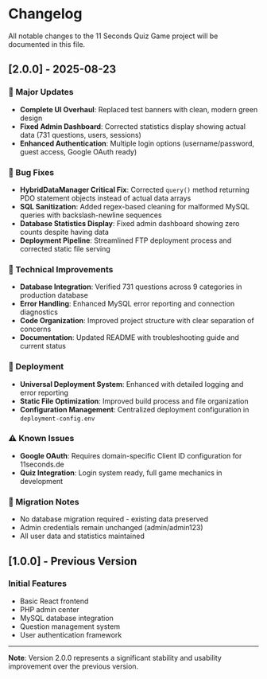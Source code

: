 # Changelog

All notable changes to the 11 Seconds Quiz Game project will be documented in this file.

## [2.0.0] - 2025-08-23

### 🎉 Major Updates

- **Complete UI Overhaul**: Replaced test banners with clean, modern green design
- **Fixed Admin Dashboard**: Corrected statistics display showing actual data (731 questions, users, sessions)
- **Enhanced Authentication**: Multiple login options (username/password, guest access, Google OAuth ready)

### 🐛 Bug Fixes

- **HybridDataManager Critical Fix**: Corrected `query()` method returning PDO statement objects instead of actual data arrays
- **SQL Sanitization**: Added regex-based cleaning for malformed MySQL queries with backslash-newline sequences
- **Database Statistics Display**: Fixed admin dashboard showing zero counts despite having data
- **Deployment Pipeline**: Streamlined FTP deployment process and corrected static file serving

### 🔧 Technical Improvements

- **Database Integration**: Verified 731 questions across 9 categories in production database
- **Error Handling**: Enhanced MySQL error reporting and connection diagnostics
- **Code Organization**: Improved project structure with clear separation of concerns
- **Documentation**: Updated README with troubleshooting guide and current status

### 🚀 Deployment

- **Universal Deployment System**: Enhanced with detailed logging and error reporting
- **Static File Optimization**: Improved build process and file organization
- **Configuration Management**: Centralized deployment configuration in `deployment-config.env`

### ⚠️ Known Issues

- **Google OAuth**: Requires domain-specific Client ID configuration for 11seconds.de
- **Quiz Integration**: Login system ready, full game mechanics in development

### 🔄 Migration Notes

- No database migration required - existing data preserved
- Admin credentials remain unchanged (admin/admin123)
- All user data and statistics maintained

## [1.0.0] - Previous Version

### Initial Features

- Basic React frontend
- PHP admin center
- MySQL database integration
- Question management system
- User authentication framework

---

**Note**: Version 2.0.0 represents a significant stability and usability improvement over the previous version.
